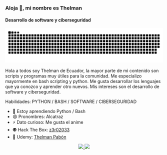 ### Aloja 👋, mi nombre es Thelman
#### Desarrollo de software y ciberseguridad

<div align="center">
  <a href="https://1999azzar.github.io/1999AZZAR/">
  <img  src="https://github.com/1999AZZAR/1999AZZAR/blob/main/resources/img/grid-snake.svg"
       alt="snake" /></a>
</div>

Hola a todos soy Thelman de Ecuador, la mayor parte de mi contenido son scripts y programas muy útiles para la comunidad. Me especializo mayormente en bash scripting y python. Me gusta desarrollar los lenguajes que ya conozco y aprender otro nuevos. Mis intereses son el desarrollo de software y ciberseguridad.

Habilidades: PYTHON / BASH / SOFTWARE / CIBERSEGURIDAD

- 🌱 Estoy aprendiendo Python / Bash 
- 😄 Pronombres: Alcatraz 
- ⚡ Dato curioso: Me gusta el anime 
- 👽 Hack The Box: [z3r02033](https://app.hackthebox.com/profile/580522)
- 👊 Udemy: [Thelman Pabón](https://www.udemy.com/user/thelman/)

<p align="center">
<a href="https://github.com/AVS1508">
  <img height="180em" src="https://github-readme-stats-eight-theta.vercel.app/api?username=Alcatraz2033&show_icons=true&theme=tokyonight&include_all_commits=true&count_private=true"/>
  <img height="180em" src="https://github-readme-stats-eight-theta.vercel.app/api/top-langs/?username=Alcatraz2033&layout=compact&langs_count=8&theme=tokyonight"/>
</a>
</p>
